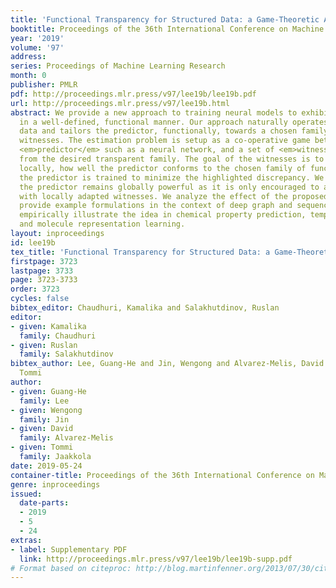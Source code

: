 ```yaml
---
title: 'Functional Transparency for Structured Data: a Game-Theoretic Approach'
booktitle: Proceedings of the 36th International Conference on Machine Learning
year: '2019'
volume: '97'
address: 
series: Proceedings of Machine Learning Research
month: 0
publisher: PMLR
pdf: http://proceedings.mlr.press/v97/lee19b/lee19b.pdf
url: http://proceedings.mlr.press/v97/lee19b.html
abstract: We provide a new approach to training neural models to exhibit transparency
  in a well-defined, functional manner. Our approach naturally operates over structured
  data and tailors the predictor, functionally, towards a chosen family of (local)
  witnesses. The estimation problem is setup as a co-operative game between an unrestricted
  <em>predictor</em> such as a neural network, and a set of <em>witnesses</em> chosen
  from the desired transparent family. The goal of the witnesses is to highlight,
  locally, how well the predictor conforms to the chosen family of functions, while
  the predictor is trained to minimize the highlighted discrepancy. We emphasize that
  the predictor remains globally powerful as it is only encouraged to agree locally
  with locally adapted witnesses. We analyze the effect of the proposed approach,
  provide example formulations in the context of deep graph and sequence models, and
  empirically illustrate the idea in chemical property prediction, temporal modeling,
  and molecule representation learning.
layout: inproceedings
id: lee19b
tex_title: 'Functional Transparency for Structured Data: a Game-Theoretic Approach'
firstpage: 3723
lastpage: 3733
page: 3723-3733
order: 3723
cycles: false
bibtex_editor: Chaudhuri, Kamalika and Salakhutdinov, Ruslan
editor:
- given: Kamalika
  family: Chaudhuri
- given: Ruslan
  family: Salakhutdinov
bibtex_author: Lee, Guang-He and Jin, Wengong and Alvarez-Melis, David and Jaakkola,
  Tommi
author:
- given: Guang-He
  family: Lee
- given: Wengong
  family: Jin
- given: David
  family: Alvarez-Melis
- given: Tommi
  family: Jaakkola
date: 2019-05-24
container-title: Proceedings of the 36th International Conference on Machine Learning
genre: inproceedings
issued:
  date-parts:
  - 2019
  - 5
  - 24
extras:
- label: Supplementary PDF
  link: http://proceedings.mlr.press/v97/lee19b/lee19b-supp.pdf
# Format based on citeproc: http://blog.martinfenner.org/2013/07/30/citeproc-yaml-for-bibliographies/
---
```

